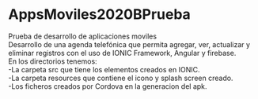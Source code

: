 # AppsMoviles2020BPrueba
Prueba de desarrollo de aplicaciones moviles<br/>
Desarrollo de una agenda telefónica que permita agregar, ver, actualizar y eliminar registros con el uso de IONIC Framework, Angular y firebase.<br/>
En los directorios tenemos:<br/>
-La carpeta src que tiene los elementos creados en IONIC. <br/>
-La carpeta resources que contiene el icono y splash screen creado. <br/>
-Los ficheros creados por Cordova en la generacion del apk.<br/>
